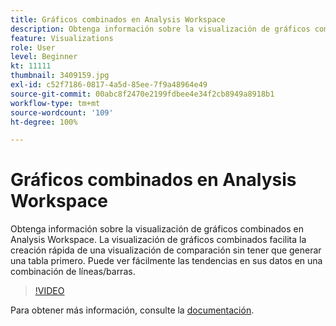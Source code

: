 ```yaml
---
title: Gráficos combinados en Analysis Workspace
description: Obtenga información sobre la visualización de gráficos combinados en Analysis Workspace. La visualización de gráficos combinados facilita la creación rápida de una visualización de comparación sin tener que generar una tabla primero. Puede ver fácilmente las tendencias en sus datos en una combinación de líneas/barras.
feature: Visualizations
role: User
level: Beginner
kt: 11111
thumbnail: 3409159.jpg
exl-id: c52f7186-0817-4a5d-85ee-7f9a48964e49
source-git-commit: 00abc8f2470e2199fdbee4e34f2cb8949a8918b1
workflow-type: tm+mt
source-wordcount: '109'
ht-degree: 100%

---
```


# Gráficos combinados en Analysis Workspace

Obtenga información sobre la visualización de gráficos combinados en Analysis Workspace. La visualización de gráficos combinados facilita la creación rápida de una visualización de comparación sin tener que generar una tabla primero. Puede ver fácilmente las tendencias en sus datos en una combinación de líneas/barras.

>[!VIDEO](https://video.tv.adobe.com/v/3409159/?quality=12&learn=on)

Para obtener más información, consulte la [documentación](https://experienceleague.adobe.com/docs/analytics/analyze/analysis-workspace/visualizations/combo-charts.html?lang=es).
